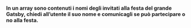 
#### In un array sono contenuti i nomi degli invitati alla festa del grande Gatsby, chiedi all’utente il suo nome e comunicagli se può partecipare o no alla festa.